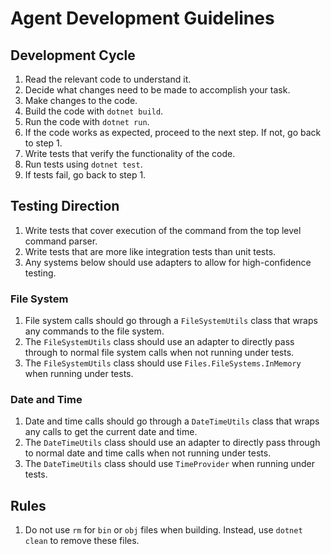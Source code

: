 # Agent Development Guidelines

## Development Cycle

1. Read the relevant code to understand it.
2. Decide what changes need to be made to accomplish your task.
3. Make changes to the code.
4. Build the code with `dotnet build`.
5. Run the code with `dotnet run`.
6. If the code works as expected, proceed to the next step. If not, go back to step 1.
7. Write tests that verify the functionality of the code.
8. Run tests using `dotnet test`.
9. If tests fail, go back to step 1.

## Testing Direction

1. Write tests that cover execution of the command from the top level command parser.
2. Write tests that are more like integration tests than unit tests.
3. Any systems below should use adapters to allow for high-confidence testing.

### File System

1. File system calls should go through a `FileSystemUtils` class that wraps any commands to the file system.
2. The `FileSystemUtils` class should use an adapter to directly pass through to normal file system calls when not
   running under tests.
3. The `FileSystemUtils` class should use `Files.FileSystems.InMemory` when running under tests.

### Date and Time

1. Date and time calls should go through a `DateTimeUtils` class that wraps any calls to get the current date and time.
2. The `DateTimeUtils` class should use an adapter to directly pass through to normal date and time calls when not running
   under tests.
3. The `DateTimeUtils` class should use `TimeProvider` when running under tests.

## Rules

1. Do not use `rm` for `bin` or `obj` files when building. Instead, use `dotnet clean` to remove these files.
